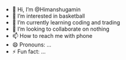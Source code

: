 - 👋 Hi, I’m @Himanshugamin
- 👀 I’m interested in basketball 
- 🌱 I’m currently learning coding and trading 
- 💞️ I’m looking to collaborate on nothing 
- 📫 How to reach me with phone 
- 😄 Pronouns: ...
- ⚡ Fun fact: ...

<!---
Himanshugamin/Himanshugamin is a ✨ special ✨ repository because its `README.md` (this file) appears on your GitHub profile.
You can click the Preview link to take a look at your changes.
--->
